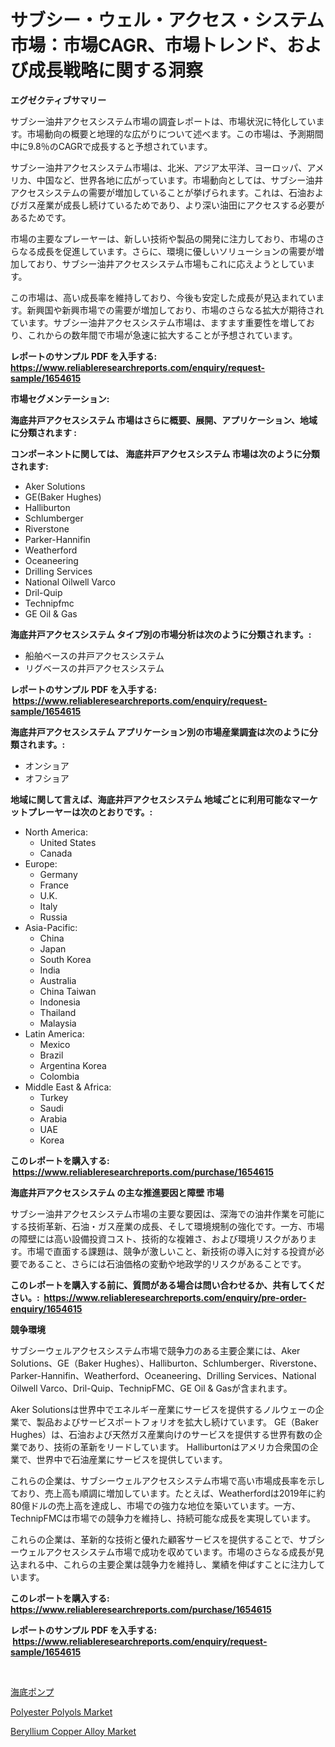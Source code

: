<p><h1>サブシー・ウェル・アクセス・システム市場：市場CAGR、市場トレンド、および成長戦略に関する洞察</h1></p><p><strong>エグゼクティブサマリー</strong></p>
<p><p>サブシー油井アクセスシステム市場の調査レポートは、市場状況に特化しています。市場動向の概要と地理的な広がりについて述べます。この市場は、予測期間中に9.8％のCAGRで成長すると予想されています。</p><p>サブシー油井アクセスシステム市場は、北米、アジア太平洋、ヨーロッパ、アメリカ、中国など、世界各地に広がっています。市場動向としては、サブシー油井アクセスシステムの需要が増加していることが挙げられます。これは、石油およびガス産業が成長し続けているためであり、より深い油田にアクセスする必要があるためです。</p><p>市場の主要なプレーヤーは、新しい技術や製品の開発に注力しており、市場のさらなる成長を促進しています。さらに、環境に優しいソリューションの需要が増加しており、サブシー油井アクセスシステム市場もこれに応えようとしています。</p><p>この市場は、高い成長率を維持しており、今後も安定した成長が見込まれています。新興国や新興市場での需要が増加しており、市場のさらなる拡大が期待されています。サブシー油井アクセスシステム市場は、ますます重要性を増しており、これからの数年間で市場が急速に拡大することが予想されています。</p></p>
<p><strong>レポートのサンプル PDF を入手する: <a href="https://www.reliableresearchreports.com/enquiry/request-sample/1654615">https://www.reliableresearchreports.com/enquiry/request-sample/1654615</a></strong></p>
<p><strong>市場セグメンテーション:</strong></p>
<p><strong> 海底井戸アクセスシステム 市場はさらに概要、展開、アプリケーション、地域に分類されます :</strong></p>
<p><strong>コンポーネントに関しては、 海底井戸アクセスシステム 市場は次のように分類されます: &nbsp;</strong></p>
<p><ul><li>Aker Solutions</li><li>GE(Baker Hughes)</li><li>Halliburton</li><li>Schlumberger</li><li>Riverstone</li><li>Parker-Hannifin</li><li>Weatherford</li><li>Oceaneering</li><li>Drilling Services</li><li>National Oilwell Varco</li><li>Dril-Quip</li><li>Technipfmc</li><li>GE Oil & Gas</li></ul></p>
<p><strong> 海底井戸アクセスシステム タイプ別の市場分析は次のように分類されます。:</strong></p>
<p><ul><li>船舶ベースの井戸アクセスシステム</li><li>リグベースの井戸アクセスシステム</li></ul></p>
<p><strong>レポートのサンプル PDF を入手する: &nbsp;<a href="https://www.reliableresearchreports.com/enquiry/request-sample/1654615">https://www.reliableresearchreports.com/enquiry/request-sample/1654615</a></strong></p>
<p><strong> 海底井戸アクセスシステム アプリケーション別の市場産業調査は次のように分類されます。:</strong></p>
<p><ul><li>オンショア</li><li>オフショア</li></ul></p>
<p><strong>地域に関して言えば、海底井戸アクセスシステム 地域ごとに利用可能なマーケットプレーヤーは次のとおりです。:</strong></p>
<p><ul>
    <li>
        North America:
        <ul>
            <li>United States</li>
            <li>Canada</li>
        </ul>
    </li>
    <li>
        Europe:
        <ul>
            <li>Germany</li>
            <li>France</li>
            <li>U.K.</li>
            <li>Italy</li>
            <li>Russia</li>
        </ul>
    </li>
    <li>
        Asia-Pacific:
        <ul>
            <li>China</li>
            <li>Japan</li>
            <li>South Korea</li>
            <li>India</li>
            <li>Australia</li>
            <li>China Taiwan</li>
            <li>Indonesia</li>
            <li>Thailand</li>
            <li>Malaysia</li>
        </ul>
    </li>
    <li>
        Latin America:
        <ul>
            <li>Mexico</li>
            <li>Brazil</li>
            <li>Argentina Korea</li>
            <li>Colombia</li>
        </ul>
    </li>
    <li>
        Middle East & Africa:
        <ul>
            <li>Turkey</li>
            <li>Saudi</li>
            <li>Arabia</li>
            <li>UAE</li>
            <li>Korea</li>
        </ul>
    </li>
    </ul></p>
<p><strong>このレポートを購入する: &nbsp;<a href="https://www.reliableresearchreports.com/purchase/1654615">https://www.reliableresearchreports.com/purchase/1654615</a></strong></p>
<p><strong>海底井戸アクセスシステム の主な推進要因と障壁 市場</strong></p>
<p><p>サブシー油井アクセスシステム市場の主要な要因は、深海での油井作業を可能にする技術革新、石油・ガス産業の成長、そして環境規制の強化です。一方、市場の障壁には高い設備投資コスト、技術的な複雑さ、および環境リスクがあります。市場で直面する課題は、競争が激しいこと、新技術の導入に対する投資が必要であること、さらには石油価格の変動や地政学的リスクがあることです。</p></p>
<p><strong>このレポートを購入する前に、質問がある場合は問い合わせるか、共有してください。:&nbsp; <a href="https://www.reliableresearchreports.com/enquiry/pre-order-enquiry/1654615">https://www.reliableresearchreports.com/enquiry/pre-order-enquiry/1654615</a></strong></p>
<p><strong>競争環境</strong></p>
<p><p>サブシーウェルアクセスシステム市場で競争力のある主要企業には、Aker Solutions、GE（Baker Hughes）、Halliburton、Schlumberger、Riverstone、Parker-Hannifin、Weatherford、Oceaneering、Drilling Services、National Oilwell Varco、Dril-Quip、TechnipFMC、GE Oil & Gasが含まれます。</p><p>Aker Solutionsは世界中でエネルギー産業にサービスを提供するノルウェーの企業で、製品およびサービスポートフォリオを拡大し続けています。 GE（Baker Hughes）は、石油および天然ガス産業向けのサービスを提供する世界有数の企業であり、技術の革新をリードしています。 Halliburtonはアメリカ合衆国の企業で、世界中で石油産業にサービスを提供しています。</p><p>これらの企業は、サブシーウェルアクセスシステム市場で高い市場成長率を示しており、売上高も順調に増加しています。たとえば、Weatherfordは2019年に約80億ドルの売上高を達成し、市場での強力な地位を築いています。一方、TechnipFMCは市場での競争力を維持し、持続可能な成長を実現しています。</p><p>これらの企業は、革新的な技術と優れた顧客サービスを提供することで、サブシーウェルアクセスシステム市場で成功を収めています。市場のさらなる成長が見込まれる中、これらの主要企業は競争力を維持し、業績を伸ばすことに注力しています。</p></p>
<p><strong>このレポートを購入する: &nbsp; <a href="https://www.reliableresearchreports.com/purchase/1654615">https://www.reliableresearchreports.com/purchase/1654615</a></strong></p>
<p><strong>レポートのサンプル PDF を入手する: &nbsp;<a href="https://www.reliableresearchreports.com/enquiry/request-sample/1654615">https://www.reliableresearchreports.com/enquiry/request-sample/1654615</a></strong><strong></strong></p>
<p>&nbsp;</p>
<p><p><a href="https://github.com/SarahFahey88/Market-Research-Report-List-1/blob/main/749000212883.md">海底ポンプ</a></p><p><a href="https://pretty-mail-caf.notion.site/Polyester-Polyols-Market-Insights-Market-Players-and-Forecast-Till-2031-9765b52c417a48d087d6a6686adc6051">Polyester Polyols Market</a></p><p><a href="https://flame-sidecar-702.notion.site/Beryllium-Copper-Alloy-Market-Size-and-Examines-its-Market-Scope-with-a-Primary-Focus-on-Growth-Op-1150c10dc7934516badecb8789fb35b3">Beryllium Copper Alloy Market</a></p></p>